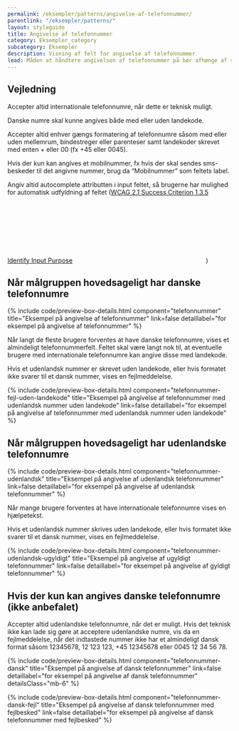 ```yaml
---
permalink: /eksempler/patterns/angivelse-af-telefonnummer/
parentlink: "/eksempler/patterns/"
layout: styleguide
title: Angivelse af telefonnummer
category: Eksempler_category
subcategory: Eksempler
description: Visning af felt for angivelse af telefonnummer
lead: Måden at håndtere angivelsen af telefonnummer på bør afhænge af selvbetjeningsløsningens målgruppe.
---
```


## Vejledning

Accepter altid internationale telefonnumre, når dette er teknisk muligt.

Danske numre skal kunne angives både med eller uden landekode.

Accepter altid enhver gængs formatering af telefonnumre såsom med eller uden mellemrum, bindestreger eller parenteser samt landekoder skrevet med enten + eller 00 (fx +45 eller 0045).

Hvis der kun kan angives et mobilnummer, fx hvis der skal sendes sms-beskeder til det angivne nummer, brug da “Mobilnummer” som feltets label.

Angiv altid autocomplete attributten i input feltet, så brugerne har mulighed for automatisk udfyldning af feltet (<a href="https://www.w3.org/WAI/WCAG21/Understanding/identify-input-purpose.html" class="icon-link">WCAG 2.1 Success Criterion 1.3.5 Identify Input Purpose<svg class="icon-svg" focusable="false" aria-hidden="true"><use xlink:href="#open-in-new"></use></svg></a>)

## Når målgruppen hovedsageligt har danske telefonnumre

{% include code/preview-box-details.html component="telefonnummer" title="Eksempel på angivelse af telefonnummer" link=false detaillabel="for eksempel på angivelse af telefonnummer" %}

Når langt de fleste brugere forventes at have danske telefonnumre, vises et almindeligt telefonnummerfelt. Feltet skal være langt nok til, at eventuelle brugere med internationale telefonnumre kan angive disse med landekode. 

Hvis et udenlandsk nummer er skrevet uden landekode, eller hvis formatet ikke svarer til et dansk nummer, vises en fejlmeddelelse.

{% include code/preview-box-details.html component="telefonnummer-fejl-uden-landekode" title="Eksempel på angivelse af telefonnummer med udenlandsk nummer uden landekode" link=false detaillabel="for eksempel på angivelse af telefonnummer med udenlandsk nummer uden landekode" %}

## Når målgruppen hovedsageligt har udenlandske telefonnumre

{% include code/preview-box-details.html component="telefonnummer-udenlandsk" title="Eksempel på angivelse af udenlandsk telefonnummer" link=false detaillabel="for eksempel på angivelse af udenlandsk telefonnummer" %}

Når mange brugere forventes at have internationale telefonnumre vises en hjælpetekst.

Hvis et udenlandsk nummer skrives uden landekode, eller hvis formatet ikke svarer til et dansk nummer, vises en fejlmeddelelse.

{% include code/preview-box-details.html component="telefonnummer-udenlandsk-ugyldigt" title="Eksempel på angivelse af ugyldigt telefonnummer" link=false detaillabel="for eksempel på angivelse af gyldigt telefonnummer" %}

## Hvis der kun kan angives danske telefonnumre (ikke anbefalet)

Accepter altid udenlandske telefonnumre, når det er muligt. Hvis det teknisk ikke kan lade sig gøre at acceptere udenlandske numre, vis da en fejlmeddelelse, når det indtastede nummer ikke har et almindeligt dansk format såsom 12345678, 12 123 123, +45 12345678 eller 0045 12 34 56 78.

{% include code/preview-box-details.html component="telefonnummer-dansk" title="Eksempel på angivelse af dansk telefonnummer" link=false detaillabel="for eksempel på angivelse af dansk telefonnummer" detailsClass="mb-6" %}


{% include code/preview-box-details.html component="telefonnummer-dansk-fejl" title="Eksempel på angivelse af dansk telefonnummer med fejlbesked" link=false detaillabel="for eksempel på angivelse af dansk telefonnummer med fejlbesked" %}
